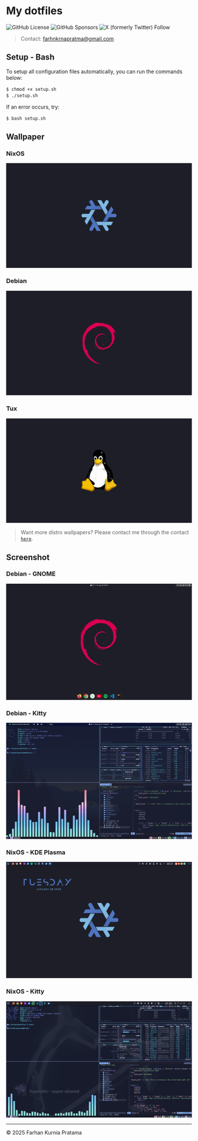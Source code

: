 # My dotfiles

![GitHub License](https://img.shields.io/github/license/farhnkrnapratma/dotfiles)
![GitHub Sponsors](https://img.shields.io/github/sponsors/farhnkrnapratma)
![X (formerly Twitter) Follow](https://img.shields.io/twitter/follow/farhnkrnapratma)

> Contact: farhnkrnapratma@gmail.com

## Setup - Bash

To setup all configuration files automatically, you can run the commands below:

```Bash
$ chmod +x setup.sh
$ ./setup.sh
```
If an error occurs, try:

```Bash
$ bash setup.sh
```

## Wallpaper

### NixOS
![nixos](./appearance/wallpaper/nixos.jpg)

### Debian

![debian](./appearance/wallpaper/debian.jpg)

### Tux

![tux](./appearance/wallpaper/tux.jpg)

> Want more distro wallpapers? Please contact me through the contact [`here`](https://gravatar.com/farhnkrnapratma).

## Screenshot

### Debian - GNOME

![debian-gnome](./appearance/screenshot/debian-gnome.png)

### Debian - Kitty

![debian-kitty](./appearance/screenshot/debian-kitty.png)

### NixOS - KDE Plasma

![nixos-kde](./appearance/screenshot/nixos-kde.png)

### NixOS - Kitty

![nixos-kitty](./appearance/screenshot/nixos-kitty.png)

---

&copy; 2025 Farhan Kurnia Pratama
